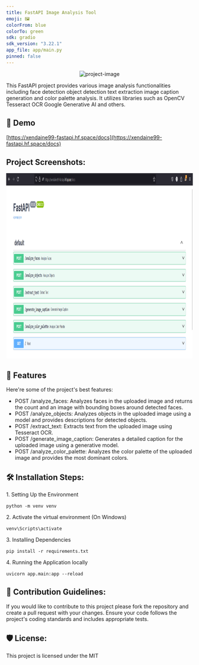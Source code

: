 ```yaml
---
title: FastAPI Image Analysis Tool
emoji: 🖼️
colorFrom: blue
colorTo: green
sdk: gradio
sdk_version: "3.22.1"
app_file: app/main.py
pinned: false
---
```


<p align="center"><img src="https://socialify.git.ci/ChaiiShree/fastAPI/image?language=1&amp;name=1&amp;owner=1&amp;pattern=Solid&amp;theme=Dark" alt="project-image"></p>

<p id="description">This FastAPI project provides various image analysis functionalities including face detection object detection text extraction image caption generation and color palette analysis. It utilizes libraries such as OpenCV Tesseract OCR Google Generative AI and others.</p>

<h2>🚀 Demo</h2>

[https://xendaine99-fastapi.hf.space/docs](https://xendaine99-fastapi.hf.space/docs)

<h2>Project Screenshots:</h2>

<img src="url.png" alt="Image 1" width="800" height="500" style="display: inline-block; margin-right: 20px;">

 
<h2>🧐 Features</h2>

Here're some of the project's best features:

*   POST /analyze\_faces: Analyzes faces in the uploaded image and returns the count and an image with bounding boxes around detected faces.
*   POST /analyze\_objects: Analyzes objects in the uploaded image using a model and provides descriptions for detected objects.
*   POST /extract\_text: Extracts text from the uploaded image using Tesseract OCR.
*   POST /generate\_image\_caption: Generates a detailed caption for the uploaded image using a generative model.
*   POST /analyze\_color\_palette: Analyzes the color palette of the uploaded image and provides the most dominant colors.

<h2>🛠️ Installation Steps:</h2>

<p>1. Setting Up the Environment</p>

```
python -m venv venv
```

<p>2. Activate the virtual environment (On Windows)</p>

```
venv\Scripts\activate
```

<p>3. Installing Dependencies</p>

```
pip install -r requirements.txt
```

<p>4. Running the Application locally</p>

```
uvicorn app.main:app --reload
```

<h2>🍰 Contribution Guidelines:</h2>

If you would like to contribute to this project please fork the repository and create a pull request with your changes. Ensure your code follows the project's coding standards and includes appropriate tests.

  
<h2>🛡️ License:</h2>

This project is licensed under the MIT
